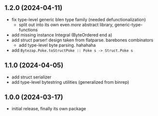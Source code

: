 ## 1.2.0 (2024-04-11)
* fix type-level generic blen type family (needed defunctionalization)
  * split out into its own even _more_ abstract library, generic-type-functions
* add missing instance Integral (ByteOrdered end a)
* add struct parser! design taken from flatparse. barebones combinators
  * add type-level byte parsing. hahahaha
* add `Bytezap.Poke.toStructPoke :: Poke s -> Struct.Poke s`

## 1.1.0 (2024-04-05)
* add struct serializer
* add type-level bytestring utilities (generalized from binrep)

## 1.0.0 (2024-03-17)
* initial release, finally its own package
